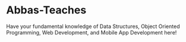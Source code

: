 # Abbas-Teaches
Have your fundamental knowledge of Data Structures, Object Oriented Programming, Web Development, and Mobile App Development here!
